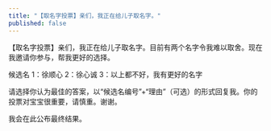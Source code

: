 ```yaml
---
title: "【取名字投票】亲们，我正在给儿子取名字。"
published: false
---
```

【取名字投票】亲们，我正在给儿子取名字。目前有两个名字令我难以取舍。现在我邀请你参与，帮我更好的选择。

候选名
1：徐顺心
2：徐心诚
3：以上都不好，我有更好的名字

请选择你认为最佳的答案，以“候选名编号”+“理由”（可选）的形式回复我。你的投票对宝宝很重要，请慎重。谢谢。

我会在此公布最终结果。

